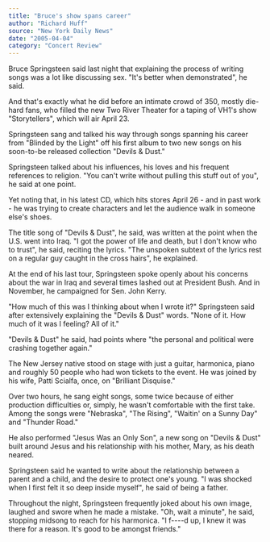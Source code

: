 ```yaml
---
title: "Bruce's show spans career"
author: "Richard Huff"
source: "New York Daily News"
date: "2005-04-04"
category: "Concert Review"
---
```


Bruce Springsteen said last night that explaining the process of writing songs was a lot like discussing sex. "It's better when demonstrated", he said.

And that's exactly what he did before an intimate crowd of 350, mostly die-hard fans, who filled the new Two River Theater for a taping of VH1's show "Storytellers", which will air April 23.

Springsteen sang and talked his way through songs spanning his career from "Blinded by the Light" off his first album to two new songs on his soon-to-be released collection "Devils & Dust."

Springsteen talked about his influences, his loves and his frequent references to religion. "You can't write without pulling this stuff out of you", he said at one point.

Yet noting that, in his latest CD, which hits stores April 26 - and in past work - he was trying to create characters and let the audience walk in someone else's shoes.

The title song of "Devils & Dust", he said, was written at the point when the U.S. went into Iraq. "I got the power of life and death, but I don't know who to trust", he said, reciting the lyrics. "The unspoken subtext of the lyrics rest on a regular guy caught in the cross hairs", he explained.

At the end of his last tour, Springsteen spoke openly about his concerns about the war in Iraq and several times lashed out at President Bush. And in November, he campaigned for Sen. John Kerry.

"How much of this was I thinking about when I wrote it?" Springsteen said after extensively explaining the "Devils & Dust" words. "None of it. How much of it was I feeling? All of it."

"Devils & Dust" he said, had points where "the personal and political were crashing together again."

The New Jersey native stood on stage with just a guitar, harmonica, piano and roughly 50 people who had won tickets to the event. He was joined by his wife, Patti Scialfa, once, on "Brilliant Disquise."

Over two hours, he sang eight songs, some twice because of either production difficulties or, simply, he wasn't comfortable with the first take. Among the songs were "Nebraska", "The Rising", "Waitin' on a Sunny Day" and "Thunder Road."

He also performed "Jesus Was an Only Son", a new song on "Devils & Dust" built around Jesus and his relationship with his mother, Mary, as his death neared.

Springsteen said he wanted to write about the relationship between a parent and a child, and the desire to protect one's young. "I was shocked when I first felt it so deep inside myself", he said of being a father.

Throughout the night, Springsteen frequently joked about his own image, laughed and swore when he made a mistake. "Oh, wait a minute", he said, stopping midsong to reach for his harmonica. "I f----d up, I knew it was there for a reason. It's good to be amongst friends."
